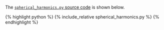 The [`spherical_harmonics.py` source code](spherical_harmonics.py) is shown below.
<p></p>

{% highlight python %}
{% include_relative spherical_harmonics.py %}
{% endhighlight %}

